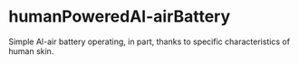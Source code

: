 # humanPoweredAl-airBattery
Simple Al-air battery operating, in part, thanks to specific characteristics of human skin.

